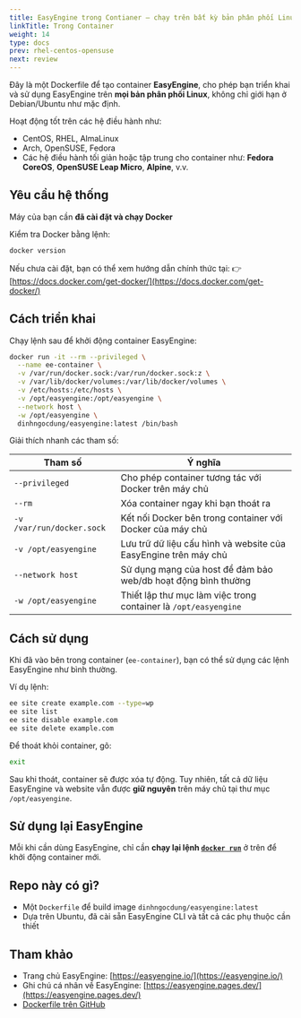 ```yaml
---
title: EasyEngine trong Contianer – chạy trên bất kỳ bản phân phối Linux nào
linkTitle: Trong Container
weight: 14
type: docs
prev: rhel-centos-opensuse
next: review
---
```


Đây là một Dockerfile để tạo container **EasyEngine**, cho phép bạn triển khai và sử dụng EasyEngine trên **mọi bản phân phối Linux**, không chỉ giới hạn ở Debian/Ubuntu như mặc định.

Hoạt động tốt trên các hệ điều hành như:

* CentOS, RHEL, AlmaLinux
* Arch, OpenSUSE, Fedora
* Các hệ điều hành tối giản hoặc tập trung cho container như:
  **Fedora CoreOS**, **OpenSUSE Leap Micro**, **Alpine**, v.v.


## Yêu cầu hệ thống

Máy của bạn cần **đã cài đặt và chạy Docker**

Kiểm tra Docker bằng lệnh:

```bash
docker version
```

Nếu chưa cài đặt, bạn có thể xem hướng dẫn chính thức tại:
👉 [https://docs.docker.com/get-docker/](https://docs.docker.com/get-docker/)


## Cách triển khai

Chạy lệnh sau để khởi động container EasyEngine:

```bash
docker run -it --rm --privileged \
  --name ee-container \
  -v /var/run/docker.sock:/var/run/docker.sock:z \
  -v /var/lib/docker/volumes:/var/lib/docker/volumes \
  -v /etc/hosts:/etc/hosts \
  -v /opt/easyengine:/opt/easyengine \
  --network host \
  -w /opt/easyengine \
  dinhngocdung/easyengine:latest /bin/bash
```

Giải thích nhanh các tham số:

| Tham số                   | Ý nghĩa                                                         |
| ------------------------- | --------------------------------------------------------------- |
| `--privileged`            | Cho phép container tương tác với Docker trên máy chủ            |
| `--rm`                    | Xóa container ngay khi bạn thoát ra                             |
| `-v /var/run/docker.sock` | Kết nối Docker bên trong container với Docker của máy chủ       |
| `-v /opt/easyengine`      | Lưu trữ dữ liệu cấu hình và website của EasyEngine trên máy chủ |
| `--network host`          | Sử dụng mạng của host để đảm bảo web/db hoạt động bình thường   |
| `-w /opt/easyengine`      | Thiết lập thư mục làm việc trong container là `/opt/easyengine` |


## Cách sử dụng

Khi đã vào bên trong container (`ee-container`), bạn có thể sử dụng các lệnh EasyEngine như bình thường.

Ví dụ lệnh:

```bash
ee site create example.com --type=wp
ee site list
ee site disable example.com
ee site delete example.com
```

Để thoát khỏi container, gõ:

```bash
exit
```

Sau khi thoát, container sẽ được xóa tự động.
Tuy nhiên, tất cả dữ liệu EasyEngine và website vẫn được **giữ nguyên** trên máy chủ tại thư mục `/opt/easyengine`.


## Sử dụng lại EasyEngine

Mỗi khi cần dùng EasyEngine, chỉ cần **chạy lại lệnh [`docker run`](#cách-triển-khai)** ở trên để khởi động container mới.


## Repo này có gì?

* Một `Dockerfile` để build image `dinhngocdung/easyengine:latest`
* Dựa trên Ubuntu, đã cài sẵn EasyEngine CLI và tất cả các phụ thuộc cần thiết


## Tham khảo

* Trang chủ EasyEngine: [https://easyengine.io/](https://easyengine.io/)
* Ghi chú cá nhân về EasyEngine: [https://easyengine.pages.dev/](https://easyengine.pages.dev/)
* [Dockerfile trên GitHub](https://github.com/dinhngocdung/easyengine-container/blob/main/Dockerfile)


